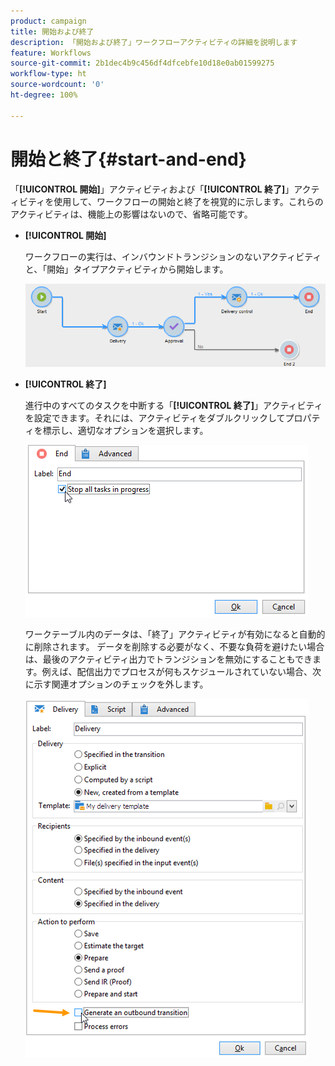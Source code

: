 ```yaml
---
product: campaign
title: 開始および終了
description: 「開始および終了」ワークフローアクティビティの詳細を説明します
feature: Workflows
source-git-commit: 2b1dec4b9c456df4dfcebfe10d18e0ab01599275
workflow-type: ht
source-wordcount: '0'
ht-degree: 100%

---
```


# 開始と終了{#start-and-end}



「**[!UICONTROL 開始]**」アクティビティおよび「**[!UICONTROL 終了]**」アクティビティを使用して、ワークフローの開始と終了を視覚的に示します。これらのアクティビティは、機能上の影響はないので、省略可能です。

* **[!UICONTROL 開始]**

   ワークフローの実行は、インバウンドトランジションのないアクティビティと、「開始」タイプアクティビティから開始します。

   ![](assets/s_user_segmentation_start_stop.png)

* **[!UICONTROL 終了]**

   進行中のすべてのタスクを中断する「**[!UICONTROL 終了]**」アクティビティを設定できます。それには、アクティビティをダブルクリックしてプロパティを標示し、適切なオプションを選択します。

   ![](assets/s_user_segmentation_end.png)

   ワークテーブル内のデータは、「終了」アクティビティが有効になると自動的に削除されます。
データを削除する必要がなく、不要な負荷を避けたい場合は、最後のアクティビティ出力でトランジションを無効にすることもできます。例えば、配信出力でプロセスが何もスケジュールされていない場合、次に示す関連オプションのチェックを外します。

   ![](assets/s_advuser_delivery_option_no_output.png)
